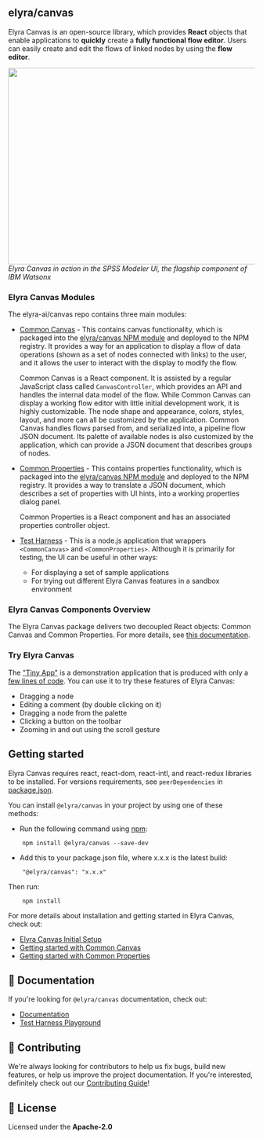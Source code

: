 <!--
{% comment %}
Copyright 2017-2024 Elyra Authors

Licensed under the Apache License, Version 2.0 (the "License");
you may not use this file except in compliance with the License.
You may obtain a copy of the License at

http://www.apache.org/licenses/LICENSE-2.0

Unless required by applicable law or agreed to in writing, software
distributed under the License is distributed on an "AS IS" BASIS,
WITHOUT WARRANTIES OR CONDITIONS OF ANY KIND, either express or implied.
See the License for the specific language governing permissions and
limitations under the License.
{% endcomment %}
-->

## elyra/canvas
Elyra Canvas is an open-source library, which provides **React** objects that enable applications to **quickly** create a **fully functional flow editor**. Users can easily create and edit the flows of linked nodes by using the **flow editor**.

<p>
	<img src="https://github.com/elyra-ai/canvas/assets/25124000/3e734200-75dc-4232-8d2d-430daba13061" width="800" height="400"/>
	<br />
	<em>Elyra Canvas in action in the SPSS Modeler UI, the flagship component of IBM Watsonx</em>
</p>

### Elyra Canvas Modules

The elyra-ai/canvas repo contains three main modules:

* [Common Canvas](https://elyra-ai.github.io/canvas/03-common-canvas/) - This contains canvas functionality, which is packaged into the [elyra/canvas NPM module](https://www.npmjs.com/package/@elyra/canvas) and deployed to the NPM registry. It provides a way for an application to display a flow of data operations (shown as a set of nodes connected with links) to the user, and it allows the user to interact with the display to modify the flow.

	Common Canvas is a React component. It is assisted by a regular JavaScript class called `CanvasController`, which provides an API and handles the internal data model of the flow. While Common Canvas can display a working flow editor with little initial development work, it is highly customizable. The node shape and appearance, colors, styles, layout, and more can all be customized by the application. Common Canvas handles flows parsed from, and serialized into, a pipeline flow JSON document. Its palette of available nodes is also customized by the application, which can provide a JSON document that describes groups of nodes.

* [Common Properties](https://elyra-ai.github.io/canvas/04-common-properties/) - This contains properties functionality, which is packaged into the [elyra/canvas NPM module](https://www.npmjs.com/package/@elyra/canvas) and deployed to the NPM registry. It provides a way to translate a JSON document, which describes a set of properties with UI hints, into a working properties dialog panel.

	Common Properties is a React component and has an associated properties controller object.

* [Test Harness](https://github.com/elyra-ai/canvas/tree/master/canvas_modules/harness#test-harness) - This is a node.js application that wrappers `<CommonCanvas>` and `<CommonProperties>`. Although it is primarily for testing, the UI can be useful in other ways:
	* For displaying a set of sample applications
	* For trying out different Elyra Canvas features in a sandbox environment

### Elyra Canvas Components Overview

The Elyra Canvas package delivers two decoupled React objects: Common Canvas and Common Properties. For more details, see [this documentation](https://elyra-ai.github.io/canvas/01-canvas-components/).

### Try Elyra Canvas

The ["Tiny App"](https://elyra-canvas-test-harness.u20youmx4sm.us-south.codeengine.appdomain.cloud/#/app-tiny) is a demonstration application that is produced with only a [few lines of code](https://github.com/elyra-ai/canvas/blob/master/canvas_modules/harness/src/client/app-tiny.js). You can use it to try these features of Elyra Canvas: 
- Dragging a node
- Editing a comment (by double clicking on it)
- Dragging a node from the palette
- Clicking a button on the toolbar
- Zooming in and out using the scroll gesture


## Getting started

Elyra Canvas requires react, react-dom, react-intl, and react-redux libraries to be installed. For versions requirements, see `peerDependencies` in [package.json](https://github.com/elyra-ai/canvas/blob/main/canvas_modules/common-canvas/package.json).

You can install `@elyra/canvas` in your project by using one of these methods: 

-  Run the following command using [npm](https://www.npmjs.com/):
```
	npm install @elyra/canvas --save-dev
```
- Add this to your package.json file, where x.x.x is the latest build: 
```
	"@elyra/canvas": "x.x.x"
```

Then run:
```
	npm install
```

For more details about installation and getting started in Elyra Canvas, check out:
- [Elyra Canvas Initial Setup](https://elyra-ai.github.io/canvas/02-set-up/)
- [Getting started with Common Canvas](https://elyra-ai.github.io/canvas/03-common-canvas/#getting-started-with-common-canvas)
- [Getting started with Common Properties](https://elyra-ai.github.io/canvas/04-common-properties/#getting-started-with-common-properties)


## 📖 Documentation

If you're looking for `@elyra/canvas` documentation, check out:
- [Documentation](https://elyra-ai.github.io/canvas/)
- [Test Harness Playground](https://ibm.biz/elyra-canvas-test-harness)

## 🙌 Contributing

We're always looking for contributors to help us fix bugs, build new features, or help us improve the project documentation. If you're interested, definitely check out our [Contributing Guide](https://elyra-ai.github.io/canvas/06-contributing/)!

## 📝 License

Licensed under the **Apache-2.0**